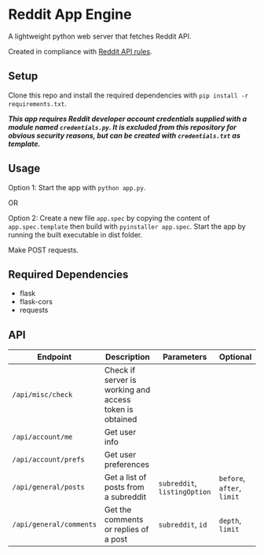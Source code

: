 # Reddit App Engine

A lightweight python web server that fetches Reddit API. 

Created in compliance with [Reddit API rules](https://github.com/reddit-archive/reddit/wiki/API).

## Setup
Clone this repo and install the required dependencies with ```pip install -r requirements.txt```. 

***This app requires Reddit developer account credentials supplied with a module named ```credentials.py```.
It is excluded from this repository for obvious security reasons, but can be created with ```credentials.txt``` as template.***

## Usage
Option 1: Start the app with ```python app.py```. 

OR

Option 2: Create a new file ```app.spec``` by copying the content of ```app.spec.template``` then build with ```pyinstaller app.spec```. Start the app by running the built executable in dist folder.

Make POST requests.

## Required Dependencies
* flask
* flask-cors
* requests

## API
| Endpoint | Description | Parameters | Optional |
| --- | --- | --- | --- |
| ```/api/misc/check``` | Check if server is working and access token is obtained | | |
| ```/api/account/me``` | Get user info | | |
| ```/api/account/prefs``` | Get user preferences | | |
| ```/api/general/posts``` | Get a list of posts from a subreddit | ```subreddit```, ```listingOption```| ```before```, ```after```, ```limit```|
| ```/api/general/comments``` | Get the comments or replies of a post | ```subreddit```, ```id```| ```depth```, ```limit```|
